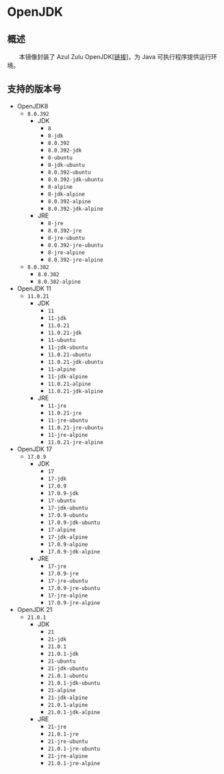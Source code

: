 # OpenJDK
## 概述
&emsp;&emsp;本镜像封装了 Azul Zulu OpenJDK[[链接](https://www.azul.com)]，为 Java 可执行程序提供运行环境。

## 支持的版本号
- OpenJDK8
  - `8.0.392`
    - JDK
      - `8`
      - `8-jdk`
      - `8.0.392`
      - `8.0.392-jdk`
      - `8-ubuntu`
      - `8-jdk-ubuntu`
      - `8.0.392-ubuntu`
      - `8.0.392-jdk-ubuntu`
      - `8-alpine`
      - `8-jdk-alpine`
      - `8.0.392-alpine`
      - `8.0.392-jdk-alpine`
    - JRE
      - `8-jre`
      - `8.0.392-jre`
      - `8-jre-ubuntu`
      - `8.0.392-jre-ubuntu`
      - `8-jre-alpine`
      - `8.0.392-jre-alpine`
  - `8.0.382`
    - `8.0.382`
    - `8.0.382-alpine`
- OpenJDK 11
  - `11.0.21`
    - JDK
      - `11`
      - `11-jdk`
      - `11.0.21`
      - `11.0.21-jdk`
      - `11-ubuntu`
      - `11-jdk-ubuntu`
      - `11.0.21-ubuntu`
      - `11.0.21-jdk-ubuntu`
      - `11-alpine`
      - `11-jdk-alpine`
      - `11.0.21-alpine`
      - `11.0.21-jdk-alpine`
    - JRE
      - `11-jre`
      - `11.0.21-jre`
      - `11-jre-ubuntu`
      - `11.0.21-jre-ubuntu`
      - `11-jre-alpine`
      - `11.0.21-jre-alpine`
- OpenJDK 17
  - `17.0.9`
    - JDK
      - `17`
      - `17-jdk`
      - `17.0.9`
      - `17.0.9-jdk`
      - `17-ubuntu`
      - `17-jdk-ubuntu`
      - `17.0.9-ubuntu`
      - `17.0.9-jdk-ubuntu`
      - `17-alpine`
      - `17-jdk-alpine`
      - `17.0.9-alpine`
      - `17.0.9-jdk-alpine`
    - JRE
      - `17-jre`
      - `17.0.9-jre`
      - `17-jre-ubuntu`
      - `17.0.9-jre-ubuntu`
      - `17-jre-alpine`
      - `17.0.9-jre-alpine`
- OpenJDK 21
  - `21.0.1`
    - JDK
      - `21`
      - `21-jdk`
      - `21.0.1`
      - `21.0.1-jdk`
      - `21-ubuntu`
      - `21-jdk-ubuntu`
      - `21.0.1-ubuntu`
      - `21.0.1-jdk-ubuntu`
      - `21-alpine`
      - `21-jdk-alpine`
      - `21.0.1-alpine`
      - `21.0.1-jdk-alpine`
    - JRE
      - `21-jre`
      - `21.0.1-jre`
      - `21-jre-ubuntu`
      - `21.0.1-jre-ubuntu`
      - `21-jre-alpine`
      - `21.0.1-jre-alpine`
